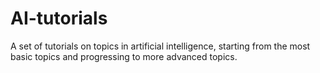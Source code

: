 # AI-tutorials
A set of tutorials on topics in artificial intelligence, starting from the most basic topics and progressing to more advanced topics.
